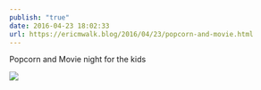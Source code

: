 ```yaml
---
publish: "true"
date: 2016-04-23 18:02:33
url: https://ericmwalk.blog/2016/04/23/popcorn-and-movie.html
---
```


Popcorn and Movie night for the kids

![](https://ericmwalk.blog/uploads/2022/ef6dfc45a2.jpg)
